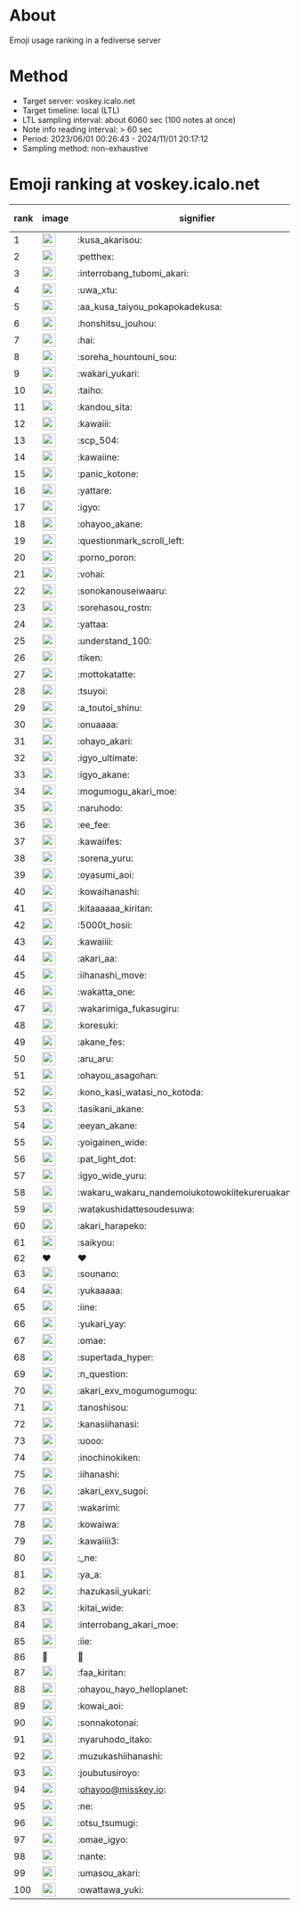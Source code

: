 # About
Emoji usage ranking in a fediverse server

# Method
- Target server: voskey.icalo.net
- Target timeline: local (LTL)
- LTL sampling interval: about 6060 sec (100 notes at once)
- Note info reading interval: > 60 sec
- Period: 2023/06/01 00:26:43 - 2024/11/01 20:17:12 
- Sampling method: non-exhaustive

# Emoji ranking at voskey.icalo.net

|rank|image|signifier|type|frequency score|
|----|----|----|----|----|
|1|<img height="24" src="https://voskey.icalo.net/emoji/kusa_akarisou.webp">|:kusa_akarisou:|custom|33742|
|2|<img height="24" src="https://voskey.icalo.net/emoji/petthex.webp">|:petthex:|custom|26311|
|3|<img height="24" src="https://voskey.icalo.net/emoji/interrobang_tubomi_akari.webp">|:interrobang_tubomi_akari:|custom|13861|
|4|<img height="24" src="https://voskey.icalo.net/emoji/uwa_xtu.webp">|:uwa_xtu:|custom|12370|
|5|<img height="24" src="https://voskey.icalo.net/emoji/aa_kusa_taiyou_pokapokadekusa.webp">|:aa_kusa_taiyou_pokapokadekusa:|custom|10841|
|6|<img height="24" src="https://voskey.icalo.net/emoji/honshitsu_jouhou.webp">|:honshitsu_jouhou:|custom|9904|
|7|<img height="24" src="https://voskey.icalo.net/emoji/hai.webp">|:hai:|custom|8404|
|8|<img height="24" src="https://voskey.icalo.net/emoji/soreha_hountouni_sou.webp">|:soreha_hountouni_sou:|custom|7334|
|9|<img height="24" src="https://voskey.icalo.net/emoji/wakari_yukari.webp">|:wakari_yukari:|custom|7067|
|10|<img height="24" src="https://voskey.icalo.net/emoji/taiho.webp">|:taiho:|custom|6885|
|11|<img height="24" src="https://voskey.icalo.net/emoji/kandou_sita.webp">|:kandou_sita:|custom|6619|
|12|<img height="24" src="https://voskey.icalo.net/emoji/kawaiii.webp">|:kawaiii:|custom|6426|
|13|<img height="24" src="https://voskey.icalo.net/emoji/scp_504.webp">|:scp_504:|custom|5928|
|14|<img height="24" src="https://voskey.icalo.net/emoji/kawaiine.webp">|:kawaiine:|custom|5713|
|15|<img height="24" src="https://voskey.icalo.net/emoji/panic_kotone.webp">|:panic_kotone:|custom|5005|
|16|<img height="24" src="https://voskey.icalo.net/emoji/yattare.webp">|:yattare:|custom|4840|
|17|<img height="24" src="https://voskey.icalo.net/emoji/igyo.webp">|:igyo:|custom|4739|
|18|<img height="24" src="https://voskey.icalo.net/emoji/ohayoo_akane.webp">|:ohayoo_akane:|custom|4688|
|19|<img height="24" src="https://voskey.icalo.net/emoji/questionmark_scroll_left.webp">|:questionmark_scroll_left:|custom|4687|
|20|<img height="24" src="https://voskey.icalo.net/emoji/porno_poron.webp">|:porno_poron:|custom|4516|
|21|<img height="24" src="https://voskey.icalo.net/emoji/vohai.webp">|:vohai:|custom|4344|
|22|<img height="24" src="https://voskey.icalo.net/emoji/sonokanouseiwaaru.webp">|:sonokanouseiwaaru:|custom|4318|
|23|<img height="24" src="https://voskey.icalo.net/emoji/sorehasou_rostn.webp">|:sorehasou_rostn:|custom|4259|
|24|<img height="24" src="https://voskey.icalo.net/emoji/yattaa.webp">|:yattaa:|custom|3974|
|25|<img height="24" src="https://voskey.icalo.net/emoji/understand_100.webp">|:understand_100:|custom|3753|
|26|<img height="24" src="https://voskey.icalo.net/emoji/tiken.webp">|:tiken:|custom|3741|
|27|<img height="24" src="https://voskey.icalo.net/emoji/mottokatatte.webp">|:mottokatatte:|custom|3717|
|28|<img height="24" src="https://voskey.icalo.net/emoji/tsuyoi.webp">|:tsuyoi:|custom|3613|
|29|<img height="24" src="https://voskey.icalo.net/emoji/a_toutoi_shinu.webp">|:a_toutoi_shinu:|custom|3517|
|30|<img height="24" src="https://voskey.icalo.net/emoji/onuaaaa.webp">|:onuaaaa:|custom|3212|
|31|<img height="24" src="https://voskey.icalo.net/emoji/ohayo_akari.webp">|:ohayo_akari:|custom|3210|
|32|<img height="24" src="https://voskey.icalo.net/emoji/igyo_ultimate.webp">|:igyo_ultimate:|custom|3200|
|33|<img height="24" src="https://voskey.icalo.net/emoji/igyo_akane.webp">|:igyo_akane:|custom|3043|
|34|<img height="24" src="https://voskey.icalo.net/emoji/mogumogu_akari_moe.webp">|:mogumogu_akari_moe:|custom|2985|
|35|<img height="24" src="https://voskey.icalo.net/emoji/naruhodo.webp">|:naruhodo:|custom|2969|
|36|<img height="24" src="https://voskey.icalo.net/emoji/ee_fee.webp">|:ee_fee:|custom|2896|
|37|<img height="24" src="https://voskey.icalo.net/emoji/kawaiifes.webp">|:kawaiifes:|custom|2892|
|38|<img height="24" src="https://voskey.icalo.net/emoji/sorena_yuru.webp">|:sorena_yuru:|custom|2797|
|39|<img height="24" src="https://voskey.icalo.net/emoji/oyasumi_aoi.webp">|:oyasumi_aoi:|custom|2795|
|40|<img height="24" src="https://voskey.icalo.net/emoji/kowaihanashi.webp">|:kowaihanashi:|custom|2786|
|41|<img height="24" src="https://voskey.icalo.net/emoji/kitaaaaaa_kiritan.webp">|:kitaaaaaa_kiritan:|custom|2657|
|42|<img height="24" src="https://voskey.icalo.net/emoji/5000t_hosii.webp">|:5000t_hosii:|custom|2597|
|43|<img height="24" src="https://voskey.icalo.net/emoji/kawaiiii.webp">|:kawaiiii:|custom|2516|
|44|<img height="24" src="https://voskey.icalo.net/emoji/akari_aa.webp">|:akari_aa:|custom|2516|
|45|<img height="24" src="https://voskey.icalo.net/emoji/iihanashi_move.webp">|:iihanashi_move:|custom|2498|
|46|<img height="24" src="https://voskey.icalo.net/emoji/wakatta_one.webp">|:wakatta_one:|custom|2480|
|47|<img height="24" src="https://voskey.icalo.net/emoji/wakarimiga_fukasugiru.webp">|:wakarimiga_fukasugiru:|custom|2473|
|48|<img height="24" src="https://voskey.icalo.net/emoji/koresuki.webp">|:koresuki:|custom|2418|
|49|<img height="24" src="https://voskey.icalo.net/emoji/akane_fes.webp">|:akane_fes:|custom|2405|
|50|<img height="24" src="https://voskey.icalo.net/emoji/aru_aru.webp">|:aru_aru:|custom|2381|
|51|<img height="24" src="https://voskey.icalo.net/emoji/ohayou_asagohan.webp">|:ohayou_asagohan:|custom|2377|
|52|<img height="24" src="https://voskey.icalo.net/emoji/kono_kasi_watasi_no_kotoda.webp">|:kono_kasi_watasi_no_kotoda:|custom|2348|
|53|<img height="24" src="https://voskey.icalo.net/emoji/tasikani_akane.webp">|:tasikani_akane:|custom|2334|
|54|<img height="24" src="https://voskey.icalo.net/emoji/eeyan_akane.webp">|:eeyan_akane:|custom|2236|
|55|<img height="24" src="https://voskey.icalo.net/emoji/yoigainen_wide.webp">|:yoigainen_wide:|custom|2227|
|56|<img height="24" src="https://voskey.icalo.net/emoji/pat_light_dot.webp">|:pat_light_dot:|custom|2212|
|57|<img height="24" src="https://voskey.icalo.net/emoji/igyo_wide_yuru.webp">|:igyo_wide_yuru:|custom|2198|
|58|<img height="24" src="https://voskey.icalo.net/emoji/wakaru_wakaru_nandemoiukotowokiitekureruakanetyan.webp">|:wakaru_wakaru_nandemoiukotowokiitekureruakanetyan:|custom|2193|
|59|<img height="24" src="https://voskey.icalo.net/emoji/watakushidattesoudesuwa.webp">|:watakushidattesoudesuwa:|custom|2178|
|60|<img height="24" src="https://voskey.icalo.net/emoji/akari_harapeko.webp">|:akari_harapeko:|custom|2158|
|61|<img height="24" src="https://voskey.icalo.net/emoji/saikyou.webp">|:saikyou:|custom|2128|
|62|❤|❤|unicode|2070|
|63|<img height="24" src="https://voskey.icalo.net/emoji/sounano.webp">|:sounano:|custom|2012|
|64|<img height="24" src="https://voskey.icalo.net/emoji/yukaaaaa.webp">|:yukaaaaa:|custom|1990|
|65|<img height="24" src="https://voskey.icalo.net/emoji/iine.webp">|:iine:|custom|1935|
|66|<img height="24" src="https://voskey.icalo.net/emoji/yukari_yay.webp">|:yukari_yay:|custom|1903|
|67|<img height="24" src="https://voskey.icalo.net/emoji/omae.webp">|:omae:|custom|1839|
|68|<img height="24" src="https://voskey.icalo.net/emoji/supertada_hyper.webp">|:supertada_hyper:|custom|1825|
|69|<img height="24" src="https://voskey.icalo.net/emoji/n_question.webp">|:n_question:|custom|1825|
|70|<img height="24" src="https://voskey.icalo.net/emoji/akari_exv_mogumogumogu.webp">|:akari_exv_mogumogumogu:|custom|1822|
|71|<img height="24" src="https://voskey.icalo.net/emoji/tanoshisou.webp">|:tanoshisou:|custom|1804|
|72|<img height="24" src="https://voskey.icalo.net/emoji/kanasiihanasi.webp">|:kanasiihanasi:|custom|1740|
|73|<img height="24" src="https://voskey.icalo.net/emoji/uooo.webp">|:uooo:|custom|1700|
|74|<img height="24" src="https://voskey.icalo.net/emoji/inochinokiken.webp">|:inochinokiken:|custom|1684|
|75|<img height="24" src="https://voskey.icalo.net/emoji/iihanashi.webp">|:iihanashi:|custom|1663|
|76|<img height="24" src="https://voskey.icalo.net/emoji/akari_exv_sugoi.webp">|:akari_exv_sugoi:|custom|1659|
|77|<img height="24" src="https://voskey.icalo.net/emoji/wakarimi.webp">|:wakarimi:|custom|1652|
|78|<img height="24" src="https://voskey.icalo.net/emoji/kowaiwa.webp">|:kowaiwa:|custom|1635|
|79|<img height="24" src="https://voskey.icalo.net/emoji/kawaiiii3.webp">|:kawaiiii3:|custom|1632|
|80|<img height="24" src="https://voskey.icalo.net/emoji/_ne.webp">|:_ne:|custom|1601|
|81|<img height="24" src="https://voskey.icalo.net/emoji/ya_a.webp">|:ya_a:|custom|1589|
|82|<img height="24" src="https://voskey.icalo.net/emoji/hazukasii_yukari.webp">|:hazukasii_yukari:|custom|1580|
|83|<img height="24" src="https://voskey.icalo.net/emoji/kitai_wide.webp">|:kitai_wide:|custom|1576|
|84|<img height="24" src="https://voskey.icalo.net/emoji/interrobang_akari_moe.webp">|:interrobang_akari_moe:|custom|1555|
|85|<img height="24" src="https://voskey.icalo.net/emoji/iie.webp">|:iie:|custom|1529|
|86|🤔|🤔|unicode|1528|
|87|<img height="24" src="https://voskey.icalo.net/emoji/faa_kiritan.webp">|:faa_kiritan:|custom|1517|
|88|<img height="24" src="https://voskey.icalo.net/emoji/ohayou_hayo_helloplanet.webp">|:ohayou_hayo_helloplanet:|custom|1496|
|89|<img height="24" src="https://voskey.icalo.net/emoji/kowai_aoi.webp">|:kowai_aoi:|custom|1486|
|90|<img height="24" src="https://voskey.icalo.net/emoji/sonnakotonai.webp">|:sonnakotonai:|custom|1477|
|91|<img height="24" src="https://voskey.icalo.net/emoji/nyaruhodo_itako.webp">|:nyaruhodo_itako:|custom|1456|
|92|<img height="24" src="https://voskey.icalo.net/emoji/muzukashiihanashi.webp">|:muzukashiihanashi:|custom|1424|
|93|<img height="24" src="https://voskey.icalo.net/emoji/joubutusiroyo.webp">|:joubutusiroyo:|custom|1414|
|94|<img height="24" src="https://voskey.icalo.net/emoji/ohayoo.webp">|:ohayoo@misskey.io:|custom|1390|
|95|<img height="24" src="https://voskey.icalo.net/emoji/ne.webp">|:ne:|custom|1369|
|96|<img height="24" src="https://voskey.icalo.net/emoji/otsu_tsumugi.webp">|:otsu_tsumugi:|custom|1364|
|97|<img height="24" src="https://voskey.icalo.net/emoji/omae_igyo.webp">|:omae_igyo:|custom|1337|
|98|<img height="24" src="https://voskey.icalo.net/emoji/nante.webp">|:nante:|custom|1321|
|99|<img height="24" src="https://voskey.icalo.net/emoji/umasou_akari.webp">|:umasou_akari:|custom|1308|
|100|<img height="24" src="https://voskey.icalo.net/emoji/owattawa_yuki.webp">|:owattawa_yuki:|custom|1272|
